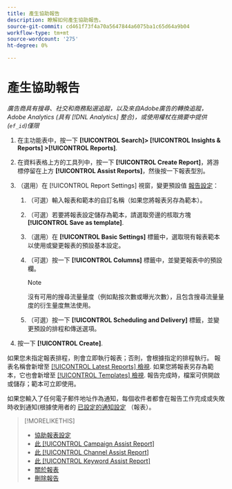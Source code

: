 ```yaml
---
title: 產生協助報告
description: 瞭解如何產生協助報告。
source-git-commit: cd461f73f4a70a5647844a6075ba1c65d64a9b04
workflow-type: tm+mt
source-wordcount: '275'
ht-degree: 0%

---
```


# 產生協助報告

*廣告商具有搜尋、社交和商務點選追蹤，以及來自Adobe廣告的轉換追蹤，Adobe Analytics (具有 [!DNL Analytics] 整合)，或使用權杖在摘要中提供(`ef_id`)僅限*

1. 在主功能表中，按一下 **[!UICONTROL Search]> [!UICONTROL Insights & Reports] >[!UICONTROL Reports]**.

1. 在資料表格上方的工具列中，按一下 **[!UICONTROL Create Report]**，將游標停留在上方 **[!UICONTROL Assist Reports]**，然後按一下報表型別。

1. （選用）在 [!UICONTROL Report Settings] 視窗，變更預設值 [報告設定](assist-report-settings.md)：

   1. （可選）輸入報表和範本的自訂名稱（如果您將報表另存為範本）。

   1. （可選）若要將報表設定儲存為範本，請選取旁邊的核取方塊 **[!UICONTROL Save as template]**.

   1. （選用）在 **[!UICONTROL Basic Settings]** 標籤中，選取現有報表範本以使用或變更報表的預設基本設定。

   1. （可選）按一下 **[!UICONTROL Columns]** 標籤中，並變更報表中的預設欄。

      >[!NOTE]
      >
      >沒有可用的搜尋流量量度（例如點按次數或曝光次數），且包含搜尋流量量度的衍生量度無法使用。

   1. （可選）按一下 **[!UICONTROL Scheduling and Delivery]** 標籤，並變更預設的排程和傳送選項。

1. 按一下 **[!UICONTROL Create]**.

如果您未指定報表排程，則會立即執行報表；否則，會根據指定的排程執行。 報表名稱會新增至 [[!UICONTROL Latest Reports] 檢視](/help/search-social-commerce/reports/report-about.md). 如果您將報表另存為範本，它也會新增至 [[!UICONTROL Templates] 檢視](/help/search-social-commerce/reports/report-about.md). 報告完成時，檔案可供開啟或儲存；範本可立即使用。

如果您輸入了任何電子郵件地址作為通知，每個收件者都會在報告工作完成或失敗時收到通知(根據使用者的 [已設定的通知設定](/help/search-social-commerce/notifications/notification-edit.md) （報表）。

>[!MORELIKETHIS]
>
>* [協助報表設定](assist-report-settings.md)
>* [此 [!UICONTROL Campaign Assist Report]](campaign-assist-report.md)
>* [此 [!UICONTROL Channel Assist Report]](channel-assist-report.md)
>* [此 [!UICONTROL Keyword Assist Report]](keyword-assist-report.md)
>* [關於報表](/help/search-social-commerce/reports/report-about.md)
>* [刪除報告](/help/search-social-commerce/reports/management/report-delete.md)

